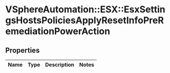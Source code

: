 # VSphereAutomation::ESX::EsxSettingsHostsPoliciesApplyResetInfoPreRemediationPowerAction

## Properties
Name | Type | Description | Notes
------------ | ------------- | ------------- | -------------


